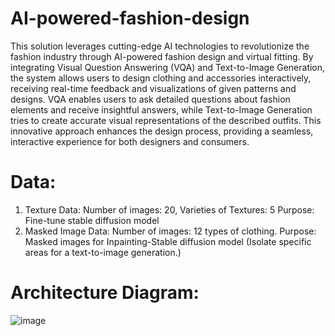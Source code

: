 # AI-powered-fashion-design
This solution leverages cutting-edge AI technologies to revolutionize the fashion industry through AI-powered fashion design and virtual fitting. By integrating Visual Question Answering (VQA) and Text-to-Image Generation, the system allows users to design clothing and accessories interactively, receiving real-time feedback and visualizations of given patterns and designs. VQA enables users to ask detailed questions about fashion elements and receive insightful answers, while Text-to-Image Generation tries to create accurate visual representations of the described outfits. This innovative approach enhances the design process, providing a seamless, interactive experience for both designers and consumers.

# Data:
1.	Texture Data:
Number of images: 20, 
Varieties of Textures: 5
Purpose: Fine-tune stable diffusion model
2.	Masked Image Data:
Number of images: 12 types of clothing.
Purpose: Masked images for Inpainting-Stable diffusion model (Isolate specific areas for a text-to-image generation.)


# Architecture Diagram:

![image](https://github.com/ThrinathNelaturi/AI-powered-fashion-design/assets/23274288/242361b8-8713-48a7-9370-ed158f43f715)
